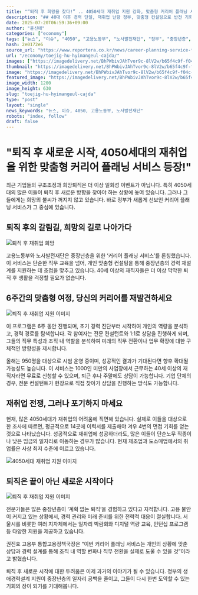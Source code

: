 ```yaml
---
title: "“퇴직 후 희망을 찾다!” .. 4050세대 재취업 지원 강화, 맞춤형 커리어 플래닝 서비스 런칭"
description: "## 40대 이후 경력 단절, 재취업 난항 정부, 맞춤형 컨설팅으로 반전 기회 퇴직 후 막막한 삶에 ‘희망 신호탄’ ..."
date: 2025-07-20T06:59:36+09:00
author: "윤신애"
categories: ["economy"]
tags: ["뉴스", "이슈", "4050", "고용노동부", "노사발전재단", "정부", "중장년층", "커리어 플래닝 서비스", "희망퇴직", "뉴스", "이슈"]
hash: 2e0172e6
source_url: "https://www.reportera.co.kr/news/career-planning-service-for-the-4050-generation/"
url: "/economy/toejig-hu-hyimangeul-cajda/"
images: ["https://imagedelivery.net/BhPWbivJAhTvor9c-8lV2w/b65f4c9f-f04c-4b60-d1c5-752e7c8b2000/public", "https://imagedelivery.net/BhPWbivJAhTvor9c-8lV2w/91790239-a701-48dd-6ce2-1907f4b3c800/public", "https://imagedelivery.net/BhPWbivJAhTvor9c-8lV2w/0a9af0ea-f9cc-4526-65fe-d71355c3d800/public", "https://imagedelivery.net/BhPWbivJAhTvor9c-8lV2w/dc73e9c4-1d37-4503-3efe-d187cf3f6c00/public"]
thumbnail: "https://imagedelivery.net/BhPWbivJAhTvor9c-8lV2w/b65f4c9f-f04c-4b60-d1c5-752e7c8b2000/public"
image: "https://imagedelivery.net/BhPWbivJAhTvor9c-8lV2w/b65f4c9f-f04c-4b60-d1c5-752e7c8b2000/public"
featured_image: "https://imagedelivery.net/BhPWbivJAhTvor9c-8lV2w/b65f4c9f-f04c-4b60-d1c5-752e7c8b2000/public"
image_width: 1200
image_height: 630
slug: "toejig-hu-hyimangeul-cajda"
type: "post"
layout: "single"
news_keywords: "뉴스, 이슈, 4050, 고용노동부, 노사발전재단"
robots: "index, follow"
draft: false
---
```


# "퇴직 후 새로운 시작, 4050세대의 재취업을 위한 맞춤형 커리어 플래닝 서비스 등장!"

최근 기업들의 구조조정과 희망퇴직은 더 이상 일회성 이벤트가 아닙니다. 특히 4050세대의 많은 이들이 퇴직 후 새로운 방향을 찾아야 하는 상황에 놓여 있습니다. 그러나 그들에게는 희망의 불씨가 꺼지지 않고 있습니다. 바로 정부가 새롭게 선보인 커리어 플래닝 서비스가 그 중심에 있습니다.

## 퇴직 후의 갈림길, 희망의 길로 나아가다


![퇴직 후 재취업 희망](https://imagedelivery.net/BhPWbivJAhTvor9c-8lV2w/b65f4c9f-f04c-4b60-d1c5-752e7c8b2000/public)


고용노동부와 노사발전재단은 중장년층을 위한 ‘커리어 플래닝 서비스’를 론칭했습니다. 이 서비스는 단순한 직무 교육을 넘어, 개인 맞춤형 컨설팅을 통해 중장년층의 경력 재설계를 지원하는 데 초점을 맞추고 있습니다. 40세 이상의 재직자들은 더 이상 막막한 퇴직 후 생활을 걱정할 필요가 없습니다.

## 6주간의 맞춤형 여정, 당신의 커리어를 재발견하세요


![퇴직 후 재취업 지원 이미지](https://imagedelivery.net/BhPWbivJAhTvor9c-8lV2w/dc73e9c4-1d37-4503-3efe-d187cf3f6c00/public)


이 프로그램은 6주 동안 진행되며, 초기 경력 진단부터 시작하여 개인의 역량을 분석하고, 경력 경로를 탐색합니다. 각 참여자는 전문 컨설턴트와 1:1로 상담을 진행하게 되며, 그들의 직무 특성과 조직 내 역할을 분석하여 미래의 직무 전환이나 업무 확장에 대한 구체적인 방향성을 제시합니다.

올해는 950명을 대상으로 시범 운영 중이며, 성공적인 결과가 기대된다면 향후 확대될 가능성도 높습니다. 이 서비스는 1000인 미만의 사업장에서 근무하는 40세 이상의 재직자라면 무료로 신청할 수 있으며, 퇴근 후나 주말에도 상담이 가능합니다. 기업 단체의 경우, 전문 컨설턴트가 현장으로 직접 찾아가 상담을 진행하는 방식도 가능합니다.

## 재취업 전쟁, 그러나 포기하지 마세요

현재, 많은 4050세대가 재취업의 어려움에 직면해 있습니다. 실제로 이들을 대상으로 한 조사에 따르면, 평균적으로 14곳에 이력서를 제출해야 겨우 4번의 면접 기회를 얻는 것으로 나타났습니다. 성공적으로 재취업에 성공하더라도, 많은 이들이 단순노무 직종이나 낮은 임금의 일자리로 이동하는 경우가 많습니다. 현재 제조업과 도소매업에서의 취업률은 사상 최저 수준에 이르고 있습니다.


![4050세대 재취업 지원 이미지](https://imagedelivery.net/BhPWbivJAhTvor9c-8lV2w/91790239-a701-48dd-6ce2-1907f4b3c800/public)


## 퇴직은 끝이 아닌 새로운 시작이다


![퇴직 후 재취업 지원 이미지](https://imagedelivery.net/BhPWbivJAhTvor9c-8lV2w/0a9af0ea-f9cc-4526-65fe-d71355c3d800/public)


전문가들은 많은 중장년층이 ‘계획 없는 퇴직’을 경험하고 있다고 지적합니다. 고용 불안이 커지고 있는 상황에서, 경력 관리와 미래 준비를 위한 전략적 대응이 절실합니다. 서울시를 비롯한 여러 지자체에서는 일자리 박람회와 디지털 역량 교육, 인턴십 프로그램 등 다양한 지원을 제공하고 있습니다.

권진호 고용부 통합고용정책국장은 “이번 커리어 플래닝 서비스는 개인의 상황에 맞춘 상담과 경력 설계를 통해 조직 내 역할 변화나 직무 전환을 실제로 도울 수 있을 것”이라고 밝혔습니다.

퇴직 후 새로운 시작에 대한 두려움은 이제 과거의 이야기가 될 수 있습니다. 정부의 생애경력설계 지원이 중장년층의 일자리 공백을 줄이고, 그들이 다시 한번 도약할 수 있는 기회의 장이 되기를 기대해봅니다.
